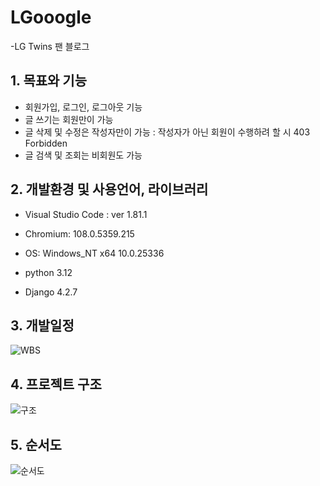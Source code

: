 # LGooogle
-LG Twins 팬 블로그

## 1. 목표와 기능

+ 회원가입, 로그인, 로그아웃 기능
+ 글 쓰기는 회원만이 가능
+ 글 삭제 및 수정은 작성자만이 가능 : 작성자가 아닌 회원이 수행하려 할 시 403 Forbidden
+ 글 검색 및 조회는 비회원도 가능

## 2. 개발환경 및 사용언어, 라이브러리

+ Visual Studio Code : ver 1.81.1
+ Chromium: 108.0.5359.215
+ OS: Windows_NT x64 10.0.25336

+ python 3.12
+ Django 4.2.7

## 3. 개발일정
![WBS](https://github.com/darvish0210/Ormi_3rd_Project2/assets/142385778/00d401ee-088f-4349-b292-0ddf9efa6ade)



## 4. 프로젝트 구조
![구조](https://github.com/darvish0210/Ormi_3rd_Project2/assets/142385778/9d8fa407-0c49-4522-b720-a9933f23ef5b)

## 5. 순서도
![순서도](https://github.com/darvish0210/Ormi_3rd_Project2/assets/142385778/9752b95c-3ff5-4fe6-98a0-7f5aa7f311f2)

